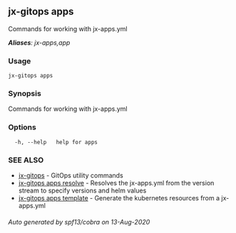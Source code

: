 ## jx-gitops apps

Commands for working with jx-apps.yml

***Aliases**: jx-apps,app*

### Usage

```
jx-gitops apps
```

### Synopsis

Commands for working with jx-apps.yml

### Options

```
  -h, --help   help for apps
```

### SEE ALSO

* [jx-gitops](jx-gitops.md)	 - GitOps utility commands
* [jx-gitops apps resolve](jx-gitops_apps_resolve.md)	 - Resolves the jx-apps.yml from the version stream to specify versions and helm values
* [jx-gitops apps template](jx-gitops_apps_template.md)	 - Generate the kubernetes resources from a jx-apps.yml

###### Auto generated by spf13/cobra on 13-Aug-2020
